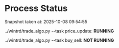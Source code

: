 # Process Status

Snapshot taken at: 2025-10-08 09:54:55

../wintrd/trade_algo.py --task price_update: **RUNNING**

../wintrd/trade_algo.py --task buy_sell: **NOT RUNNING**

